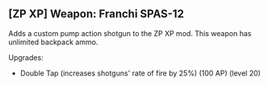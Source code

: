 ## [ZP XP] Weapon: Franchi SPAS-12

Adds a custom pump action shotgun to the ZP XP mod. This weapon has unlimited backpack ammo.

Upgrades:
* Double Tap (increases shotguns' rate of fire by 25%) (100 AP) (level 20)
